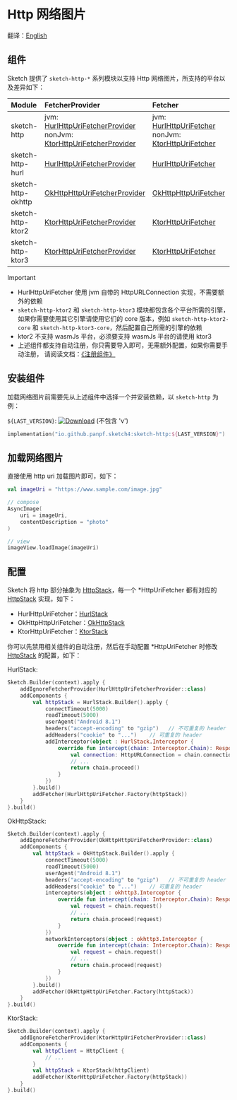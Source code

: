 # Http 网络图片

翻译：[English](http.md)

## 组件

Sketch 提供了 `sketch-http-*` 系列模块以支持 Http 网络图片，所支持的平台以及差异如下：

| Module             | FetcherProvider                                                            | Fetcher                                                                         | Android | iOS | Desktop | Js | WasmJs |
|:-------------------|:---------------------------------------------------------------------------|:--------------------------------------------------------------------------------|:--------|:----|:--------|:---|--------|
| sketch-http        | jvm: [HurlHttpUriFetcherProvider]<br/>nonJvm: [KtorHttpUriFetcherProvider][Ktor3HttpUriFetcherProvider] | jvm: [HurlHttpUriFetcher]<br/>nonJvm: [KtorHttpUriFetcher][Ktor3HttpUriFetcher] | ✅       | ✅   | ✅       | ✅  | ✅      |
| sketch-http-hurl   | [HurlHttpUriFetcherProvider]                                               | [HurlHttpUriFetcher]                                                            | ✅       | ❌   | ✅       | ❌  | ❌      |
| sketch-http-okhttp | [OkHttpHttpUriFetcherProvider]                                             | [OkHttpHttpUriFetcher]                                                          | ✅       | ❌   | ✅       | ❌  | ❌      |
| sketch-http-ktor2  | [KtorHttpUriFetcherProvider][Ktor2HttpUriFetcherProvider]                  | [KtorHttpUriFetcher][Ktor2HttpUriFetcher]                                       | ✅       | ✅   | ✅       | ✅  | ❌      |
| sketch-http-ktor3  | [KtorHttpUriFetcherProvider][Ktor3HttpUriFetcherProvider]                  | [KtorHttpUriFetcher][Ktor3HttpUriFetcher]                                       | ✅       | ✅   | ✅       | ✅  | ✅      |

> [!IMPORTANT]
> * HurlHttpUriFetcher 使用 jvm 自带的 HttpURLConnection 实现，不需要额外的依赖
> * `sketch-http-ktor2` 和 `sketch-http-ktor3` 模块都包含各个平台所需的引擎，如果你需要使用其它引擎请使用它们的
    core 版本，例如 `sketch-http-ktor2-core` 和 `sketch-http-ktor3-core`，然后配置自己所需的引擎的依赖
> * ktor2 不支持 wasmJs 平台，必须要支持 wasmJs 平台的请使用 ktor3
> * 上述组件都支持自动注册，你只需要导入即可，无需额外配置，如果你需要手动注册，
    请阅读文档：[《注册组件》](register_component.zh.md)

## 安装组件

加载网络图片前需要先从上述组件中选择一个并安装依赖，以 `sketch-http` 为例：

`${LAST_VERSION}`: [![Download][version_icon]][version_link] (不包含 'v')

```kotlin
implementation("io.github.panpf.sketch4:sketch-http:${LAST_VERSION}")
```

## 加载网络图片

直接使用 http uri 加载图片即可，如下：

```kotlin
val imageUri = "https://www.sample.com/image.jpg"

// compose
AsyncImage(
    uri = imageUri,
    contentDescription = "photo"
)

// view
imageView.loadImage(imageUri)
```

## 配置

Sketch 将 http 部分抽象为 [HttpStack]，每一个 \*HttpUriFetcher 都有对应的 [HttpStack] 实现，如下：

* HurlHttpUriFetcher：[HurlStack]
* OkHttpHttpUriFetcher：[OkHttpStack]
* KtorHttpUriFetcher：[KtorStack]

你可以先禁用相关组件的自动注册，然后在手动配置 \*HttpUriFetcher 时修改 [HttpStack] 的配置，如下：

HurlStack:

```kotlin
Sketch.Builder(context).apply {
    addIgnoreFetcherProvider(HurlHttpUriFetcherProvider::class)
    addComponents {
        val httpStack = HurlStack.Builder().apply {
            connectTimeout(5000)
            readTimeout(5000)
            userAgent("Android 8.1")
            headers("accept-encoding" to "gzip")   // 不可重复的 header
            addHeaders("cookie" to "...")    // 可重复的 header
            addInterceptor(object : HurlStack.Interceptor {
                override fun intercept(chain: Interceptor.Chain): Response {
                    val connection: HttpURLConnection = chain.connection
                    // ...
                    return chain.proceed()
                }
            })
        }.build()
        addFetcher(HurlHttpUriFetcher.Factory(httpStack))
    }
}.build()
```

OkHttpStack:

```kotlin
Sketch.Builder(context).apply {
    addIgnoreFetcherProvider(OkHttpHttpUriFetcherProvider::class)
    addComponents {
        val httpStack = OkHttpStack.Builder().apply {
            connectTimeout(5000)
            readTimeout(5000)
            userAgent("Android 8.1")
            headers("accept-encoding" to "gzip")   // 不可重复的 header
            addHeaders("cookie" to "...")    // 可重复的 header
            interceptors(object : okhttp3.Interceptor {
                override fun intercept(chain: Interceptor.Chain): Response {
                    val request = chain.request()
                    // ...
                    return chain.proceed(request)
                }
            })
            networkInterceptors(object : okhttp3.Interceptor {
                override fun intercept(chain: Interceptor.Chain): Response {
                    val request = chain.request()
                    // ...
                    return chain.proceed(request)
                }
            })
        }.build()
        addFetcher(OkHttpHttpUriFetcher.Factory(httpStack))
    }
}.build()
```

KtorStack:

```kotlin
Sketch.Builder(context).apply {
    addIgnoreFetcherProvider(KtorHttpUriFetcherProvider::class)
    addComponents {
        val httpClient = HttpClient {
            // ...
        }
        val httpStack = KtorStack(httpClient)
        addFetcher(KtorHttpUriFetcher.Factory(httpStack))
    }
}.build()
```

[comment]: <> (classs)

[version_icon]: https://img.shields.io/maven-central/v/io.github.panpf.sketch4/sketch-singleton

[version_link]: https://repo1.maven.org/maven2/io/github/panpf/sketch4/

[HttpStack]: ../sketch-http-core/src/commonMain/kotlin/com/github/panpf/sketch/http/HttpStack.kt

[HurlStack]: ../sketch-http-hurl/src/commonMain/kotlin/com/github/panpf/sketch/http/HurlStack.kt

[OkHttpStack]: ../sketch-http-okhttp/src/commonMain/kotlin/com/github/panpf/sketch/http/OkHttpStack.kt

[KtorStack]: ../sketch-http-ktor3-core/src/commonMain/kotlin/com/github/panpf/sketch/http/KtorStack.kt

[HttpUriFetcher]: ../sketch-http-core/src/commonMain/kotlin/com/github/panpf/sketch/fetch/HttpUriFetcher.kt

[HurlHttpUriFetcher]: ../sketch-http-hurl/src/commonMain/kotlin/com/github/panpf/sketch/fetch/HurlHttpUriFetcher.kt

[OkHttpHttpUriFetcher]: ../sketch-http-okhttp/src/commonMain/kotlin/com/github/panpf/sketch/fetch/OkHttpHttpUriFetcher.kt

[Ktor2HttpUriFetcher]: ../sketch-http-ktor2-core/src/commonMain/kotlin/com/github/panpf/sketch/fetch/KtorHttpUriFetcher.kt

[Ktor3HttpUriFetcher]: ../sketch-http-ktor3-core/src/commonMain/kotlin/com/github/panpf/sketch/fetch/KtorHttpUriFetcher.kt

[HurlHttpUriFetcherProvider]: ../sketch-http-hurl/src/commonMain/kotlin/com/github/panpf/sketch/fetch/internal/HurlHttpUriFetcherProvider.kt

[OkHttpHttpUriFetcherProvider]: ../sketch-http-okhttp/src/commonMain/kotlin/com/github/panpf/sketch/fetch/internal/OkHttpHttpUriFetcherProvider.kt

[Ktor2HttpUriFetcherProvider]: ../sketch-http-ktor2-core/src/commonMain/kotlin/com/github/panpf/sketch/fetch/internal/KtorHttpUriFetcherProvider.common.kt

[Ktor3HttpUriFetcherProvider]: ../sketch-http-ktor3-core/src/commonMain/kotlin/com/github/panpf/sketch/fetch/internal/KtorHttpUriFetcherProvider.common.kt
